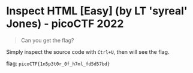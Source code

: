 # Inspect HTML [Easy] (by LT 'syreal' Jones) - picoCTF 2022
> <p>Can you get the flag?</p>


Simply inspect the source code with `Ctrl+U`, then will see the flag.

flag: `picoCTF{1n5p3t0r_0f_h7ml_fd5d57bd}`